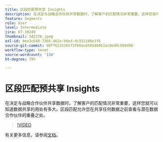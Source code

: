 ```yaml
---
title: 区段匹配预共享 Insights
description: 在决定与战略合作伙伴共享数据时，了解客户的匹配情况非常重要，这样您就可以知道数据共享的用处有多大。区段匹配允许您在共享任何数据之前查看与潜在数据合作伙伴的重叠，并且还可以完成与这些合作伙伴的双向数据共享。
feature: Segments
role: User
level: Intermediate
jira: KT-10249
thumbnail: 342378.jpeg
exl-id: 0ea3c648-7366-462a-b6ed-dc911186e1f6
source-git-commit: 90f7621536573f60ac6585404b1ac0e49cb08496
workflow-type: tm+mt
source-wordcount: '134'
ht-degree: 79%

---
```


# 区段匹配预共享 Insights

在决定与战略合作伙伴共享数据时，了解客户的匹配情况非常重要，这样您就可以知道数据共享的用处有多大。区段匹配允许您在共享任何数据之前查看与潜在数据合作伙伴的重叠之处。

>[!VIDEO](https://video.tv.adobe.com/v/342378/?quality=12&learn=on)

有关更多信息，请参阅[文档](https://experienceleague.adobe.com/docs/experience-platform/segmentation/ui/segment-match/overview.html?lang=zh-Hans)。
